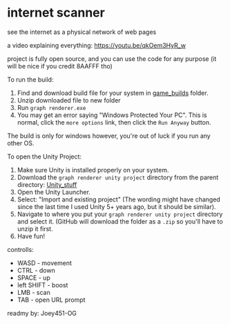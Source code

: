 # internet scanner
 see the internet as a physical network of web pages

a video explaining everything: https://youtu.be/qkOem3HyR_w

project is fully open source, and you can use the code for any purpose (it will be nice if you credit 8AAFFF tho)

To run the build:

1. Find and download build file for your system in [game_builds](https://github.com/marmust/internet-scanner/tree/main/Unity_stuff/game_builds) folder. 
2. Unzip downloaded file to new folder
3. Run `graph renderer.exe`
3. You may get an error saying "Windows Protected Your PC". This is normal, click the `more options` link, then click the `Run Anyway` button.

The build is only for windows however, you're out of luck if you run any other OS.

To open the Unity Project:
1. Make sure Unity is installed properly on your system.
2. Download the `graph renderer unity project` directory from the parent directory: [Unity_stuff](https://github.com/marmust/internet-scanner/tree/main/Unity_stuff)
3. Open the Unity Launcher.
4. Select: "Import and existing project" (The wording might have changed since the last time I used Unity 5+ years ago, but it should be similar).
5. Navigate to where you put your `graph renderer unity project` directory and select it. (GitHub will download the folder as a `.zip` so you'll have to unzip it first.
6. Have fun!

controlls:
- WASD - movement
- CTRL - down
- SPACE - up
- left SHIFT - boost
- LMB - scan
- TAB - open URL prompt


readmy by: Joey451-OG
